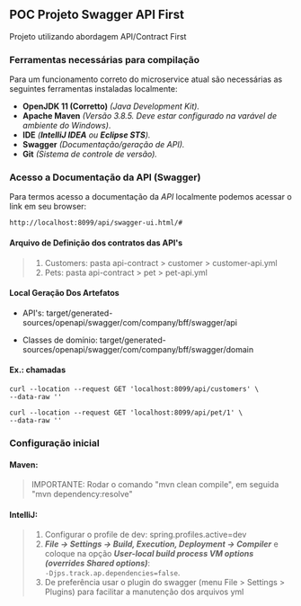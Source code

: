 ## POC Projeto Swagger API First

Projeto utilizando abordagem API/Contract First

### Ferramentas necessárias para compilação

Para um funcionamento correto do microservice atual são necessárias as seguintes ferramentas instaladas localmente:

- **OpenJDK 11 (Corretto)** *(Java Development Kit).*
- **Apache Maven** *(Versão 3.8.5. Deve estar configurado na varável de ambiente do Windows)*.
- **IDE** *(***IntelliJ IDEA*** ou ***Eclipse STS***).*
- **Swagger** *(Documentação/geração de API).*
- **Git** *(Sistema de controle de versão).*

### Acesso a Documentação da API (Swagger)

Para termos acesso a documentação da *API* localmente podemos acessar o link em seu browser:
```
http://localhost:8099/api/swagger-ui.html/#
```

#### Arquivo de Definição dos contratos das API's
>1. Customers:
    pasta api-contract > customer > customer-api.yml
>2. Pets:
    pasta api-contract > pet > pet-api.yml


#### Local Geração Dos Artefatos
- API's:
target/generated-sources/openapi/swagger/com/company/bff/swagger/api

- Classes de domínio:
target/generated-sources/openapi/swagger/com/company/bff/swagger/domain

#### Ex.: chamadas
```
curl --location --request GET 'localhost:8099/api/customers' \
--data-raw ''
```
```
curl --location --request GET 'localhost:8099/api/pet/1' \
--data-raw ''
```

### Configuração inicial

#### Maven:
>IMPORTANTE: Rodar o comando "mvn clean compile", em seguida "mvn dependency:resolve" 



#### IntelliJ:
>1. Configurar o profile de dev: spring.profiles.active=dev
>2. ***File -> Settings -> Build, Execution, Deployment -> Compiler*** e coloque na opção ***User-local build process VM options (overrides Shared options)***: </br>`-Djps.track.ap.dependencies=false`.
>3. De preferência usar o plugin do swagger (menu File > Settings > Plugins) para facilitar a manutenção dos arquivos yml